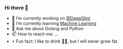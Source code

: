 ### Hi there 👋

- 🔭 I’m currently working on [@DeepGlint](http://www.deepglint.com/)
- 🌱 I’m currently learning [Machine Learning](https://github.com/tensorflow/tensorflow)
- 💬 Ask me about Golang and Python
- 📫 How to reach me: ...
- ⚡ Fun fact: I like to drink 🧊🥤, but I will never grow fat.

<!--
**b1uema/b1uema** is a ✨ _special_ ✨ repository because its `README.md` (this file) appears on your GitHub profile.

Here are some ideas to get you started:

- 🔭 I’m currently working on [@DeepGlint](http://www.deepglint.com/)
- 🌱 I’m currently learning [Machine Learning](https://github.com/tensorflow/tensorflow)
- 👯 I’m looking to collaborate on ...
- 🤔 I’m looking for help with ...
- 💬 Ask me about Golang and Python
- 📫 How to reach me: ...
- 😄 Pronouns: ...
- ⚡ Fun fact: I like to drink 🧊🥤, but I will never grow fat.
-->
